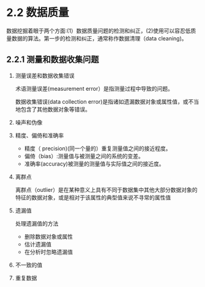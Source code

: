 # 2.2 数据质量

数据挖掘着眼于两个方面:(1）数据质量问题的检测和纠正，(2)使用可以容忍低质量数据的算法。第一步的检测和纠正，通常称作数据清理（data cleaning)。

## 2.2.1 测量和数据收集问题

1. 测量误差和数据收集错误

    术语测量误差(measurement error）是指测量过程中导致的问题。

    数据收集错误(data collection error)是指诸如遗漏数据对象或属性值，或不当地包含了其他数据对象等错误。

2. 噪声和伪像

3. 精度、偏倚和准确率

   - 精度（ precision)(同一个量的）重复测量值之间的接近程度。
   - 偏倚（bias）:测量值与被测量之间的系统的变差。
   - 准确率(accuracy)被测量的测量值与实际值之间的接近度。

4. 离群点

    离群点（outlier）是在某种意义上具有不同于数据集中其他大部分数据对象的特征的数据对象，或是相对于该属性的典型值来说不寻常的属性值

5. 遗漏值

    处理遗漏值的方法

    - 删除数据对象或属性
    - 估计遗漏值
    - 在分析时忽略遗漏值

6. 不一致的值

7. 重复数据
